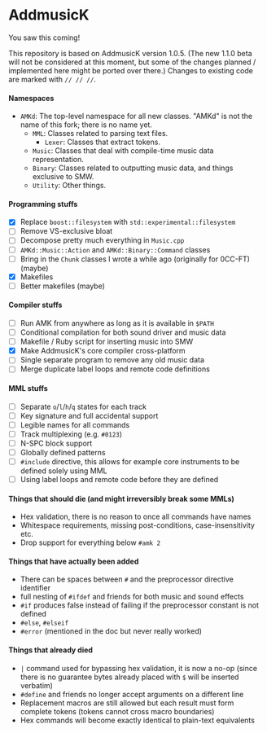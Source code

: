 # AddmusicK

You saw this coming!

This repository is based on AddmusicK version 1.0.5. (The new 1.1.0 beta will not be considered at this moment, but some of the changes planned / implemented here might be ported over there.) Changes to existing code are marked with `// // //`.

#### Namespaces
- `AMKd`: The top-level namespace for all new classes. "AMKd" is not the name of this fork; there is no name yet.
  - `MML`: Classes related to parsing text files.
    - `Lexer`: Classes that extract tokens.
  - `Music`: Classes that deal with compile-time music data representation.
  - `Binary`: Classes related to outputting music data, and things exclusive to SMW.
  - `Utility`: Other things.

#### Programming stuffs

- [x] Replace `boost::filesystem` with `std::experimental::filesystem`
- [ ] Remove VS-exclusive bloat
- [ ] Decompose pretty much everything in `Music.cpp`
- [ ] `AMKd::Music::Action` and `AMKd::Binary::Command` classes
- [ ] Bring in the `Chunk` classes I wrote a while ago (originally for 0CC-FT) (maybe)
- [x] Makefiles
- [ ] Better makefiles (maybe)

#### Compiler stuffs

- [ ] Run AMK from anywhere as long as it is available in `$PATH`
- [ ] Conditional compilation for both sound driver and music data
- [ ] Makefile / Ruby script for inserting music into SMW
- [x] Make AddmusicK's core compiler cross-platform
- [ ] Single separate program to remove any old music data
- [ ] Merge duplicate label loops and remote code definitions

#### MML stuffs

- [ ] Separate `o`/`l`/`h`/`q` states for each track
- [ ] Key signature and full accidental support
- [ ] Legible names for all commands
- [ ] Track multiplexing (e.g. `#0123`)
- [ ] N-SPC block support
- [ ] Globally defined patterns
- [ ] `#include` directive, this allows for example core instruments to be defined solely using MML
- [ ] Using label loops and remote code before they are defined

#### Things that should die (and might irreversibly break some MMLs)

- Hex validation, there is no reason to once all commands have names
- Whitespace requirements, missing post-conditions, case-insensitivity etc.
- Drop support for everything below `#amk 2`

#### Things that have actually been added

- There can be spaces between `#` and the preprocessor directive identifier
- full nesting of `#ifdef` and friends for both music and sound effects
- `#if` produces false instead of failing if the preprocessor constant is not defined
- `#else`, `#elseif`
- `#error` (mentioned in the doc but never really worked)

#### Things that already died

- `|` command used for bypassing hex validation, it is now a no-op (since there is no guarantee bytes already placed with `$` will be inserted verbatim)
- `#define` and friends no longer accept arguments on a different line
- Replacement macros are still allowed but each result must form complete tokens (tokens cannot cross macro boundaries)
- Hex commands will become exactly identical to plain-text equivalents

